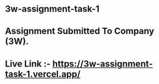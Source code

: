 # 3w-assignment-task-1

# Assignment Submitted To Company (3W).

# Live Link :- https://3w-assignment-task-1.vercel.app/

